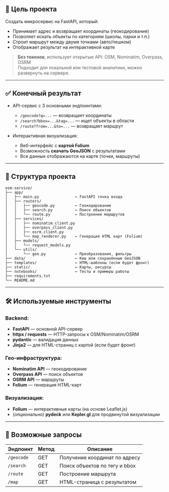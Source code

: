 ## 📌 **Цель проекта**

Создать микросервис на FastAPI, который:
- Принимает адрес и возвращает координаты (геокодирование)
- Позволяет искать объекты по категориям (школы, парки и т.п.)
- Строит маршрут между двумя точками (авто/пешком)
- Отображает результат на интерактивной карте

> **Без токенов**, использует открытые API: OSM, Nominatim, Overpass, OSRM  
> Подходит для локальной или тестовой аналитики, можно развернуть на сервере.

---

## ✅ **Конечный результат**

- API-сервис с 3 основными эндпоинтами:
  - `/geocode?q=...` — возвращает координаты
  - `/search?bbox=...&tag=...` — ищет объекты в области
  - `/route?from=...&to=...` — возвращает маршрут

- Интерактивная визуализация:
  - Веб-интерфейс с **картой Folium**
  - Возможность **скачать GeoJSON** с результатами
  - Все данные отображаются на карте (точки, маршруты)

---

## 📁 **Структура проекта**

```
osm-service/
├── app/
│   ├── main.py                ← FastAPI точка входа
│   ├── routers/
│   │   ├── geocode.py         ← Геокодирование
│   │   ├── search.py          ← Поиск объектов
│   │   └── route.py           ← Построение маршрутов
│   ├── services/
│   │   ├── nominatim_client.py
│   │   ├── overpass_client.py
│   │   ├── osrm_client.py
│   │   └── map_renderer.py    ← Генерация HTML карт (Folium)
│   ├── models/
│   │   └── request_models.py
│   └── utils/
│       └── geo.py             ← Преобразования, фильтры
├── data/                      ← Кеш или сохранённые GeoJSON
├── templates/                 ← HTML-шаблоны (если будет фронт)
├── static/                    ← Карты, ресурсы
├── notebooks/                 ← Тесты и примеры работы
├── requirements.txt
└── README.md
```

---

## 🛠 **Используемые инструменты**

### Backend:
- **FastAPI** — основной API-сервер
- **httpx / requests** — HTTP-запросы к OSM/Nominatim/OSRM
- **pydantic** — валидация данных
- **Jinja2** — для HTML-страниц с картой (если будет фронт)

### Гео-инфраструктура:
- **Nominatim API** — геокодирование
- **Overpass API** — поиск объектов
- **OSRM API** — маршруты
- **Folium** — генерация HTML-карт

### Визуализация:
- **Folium** — интерактивные карты (на основе Leaflet.js)
- (опционально) **pydeck** или **Kepler.gl** для продвинутой визуализации

---

## 🔄 Возможные запросы

| Эндпоинт        | Метод | Описание                           |
|----------------|--------|------------------------------------|
| `/geocode`     | GET    | Получение координат по адресу     |
| `/search`      | GET    | Поиск объектов по тегу и bbox     |
| `/route`       | GET    | Построение маршрута               |
| `/map`         | GET    | HTML-страница с результатом       |
